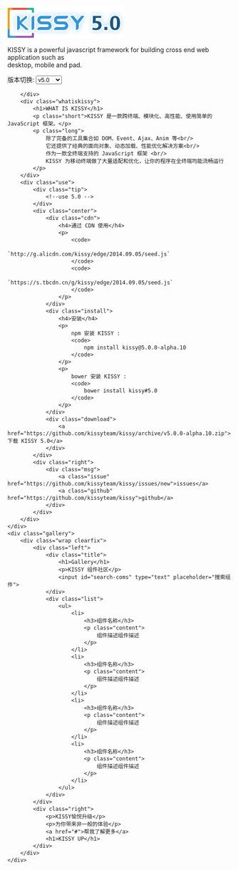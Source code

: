 <div class="index-page">
    <div class="top-wrap">
        <div class="content">
            <img src="assets/img/large-logo.png">
            <div>
                <p>KISSY is a powerful javascript framework for building cross end web application such as <br/>
                desktop, mobile and pad.</p>
            </div>
            <div class="change-version">
                <label>
                    版本切换: 
                    <select id="versions" onchange="location.href=document.getElementById('versions').value">
                        <option value="/5.0">v5.0</option>
                        <option value="http://docs.kissyui.com/">v1.4.x</option>
                        <option value="http://docs.kissyui.com/index-1.3.html">v1.3</option>
                        <option value="http://docs.kissyui.com/index-1.2.html">v1.2</option>
                        <option value="http://docs.kissyui.com/index-1.1.6.html">v1.16</option>
                    </select>
                </label>
            </div>
        </div>
    </div>
    <div class="middle-wrap">
        <div class="top-repeat">
            
        </div>
        <div class="whatiskissy">
            <h1>WHAT IS KISSY</h1>
            <p class="short">KISSY 是一款跨终端、模块化、高性能、使用简单的 JavaScript 框架。</p>
            <p class="long">
                除了完备的工具集合如 DOM、Event、Ajax、Anim 等<br/>
                它还提供了经典的面向对象、动态加载、性能优化解决方案<br/>
                作为一款全终端支持的 JavaScript 框架 <br/>
                KISSY 为移动终端做了大量适配和优化，让你的程序在全终端均能流畅运行
            </p>
        </div>
        <div class="use">
            <div class="tip">
                <!--use 5.0 -->
            </div>
            <div class="center">
                <div class="cdn">
                    <h4>通过 CDN 使用</h4>
                    <p>
                        <code>
                            `http://g.alicdn.com/kissy/edge/2014.09.05/seed.js`
                        </code>
                        <code>
                            `https://s.tbcdn.cn/g/kissy/edge/2014.09.05/seed.js`
                        </code>
                    </p>
                </div>
                <div class="install">
                    <h4>安装</h4>
                    <p>
                        npm 安装 KISSY :
                        <code>
                            npm install kissy@5.0.0-alpha.10
                        </code>
                    </p>
                    <p>
                        bower 安装 KISSY :
                        <code>
                            bower install kissy#5.0
                        </code>
                    </p>
                </div>
                <div class="download">
                    <a href="https://github.com/kissyteam/kissy/archive/v5.0.0-alpha.10.zip">下载 KISSY 5.0</a>
                </div>
            </div>
            <div class="right">
                <div class="msg">
                    <a class="issue" href="https://github.com/kissyteam/kissy/issues/new">issues</a>
                    <a class="github" href="https://github.com/kissyteam/kissy">github</a>
                </div>
            </div>
        </div>
    </div>
    <div class="gallery">
        <div class="wrap clearfix">
            <div class="left">
                <div class="title">
                    <h1>Gallery</h1>
                    <p>KISSY 组件社区</p>
                    <input id="search-coms" type="text" placeholder="搜索组件">
                </div>
                <div class="list">
                    <ul>
                        <li>
                            <h3>组件名称</h3>
                            <p class="content">
                                组件描述组件描述
                            </p>
                        </li>
                        <li>
                            <h3>组件名称</h3>
                            <p class="content">
                                组件描述组件描述
                            </p>
                        </li>
                        <li>
                            <h3>组件名称</h3>
                            <p class="content">
                                组件描述组件描述
                            </p>
                        </li>
                        <li>
                            <h3>组件名称</h3>
                            <p class="content">
                                组件描述组件描述
                            </p>
                        </li>
                    </ul>
                </div>
            </div>
            <div class="right">
                <p>KISSY愉悦升级</p>
                <p>为你带来非一般的体验</p>
                <a href="#">帮我了解更多</a>
                <h1>KISSY UP</h1>
            </div>
        </div>
    </div>
</div>